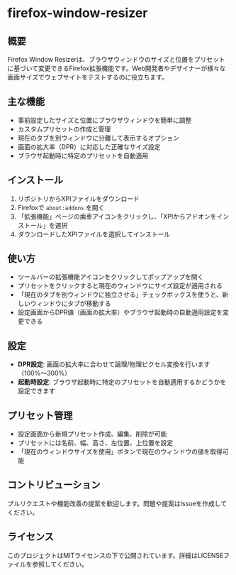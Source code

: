 # firefox-window-resizer

## 概要

Firefox Window Resizerは、ブラウザウィンドウのサイズと位置をプリセットに基づいて変更できるFirefox拡張機能です。Web開発者やデザイナーが様々な画面サイズでウェブサイトをテストするのに役立ちます。

## 主な機能

- 事前設定したサイズと位置にブラウザウィンドウを簡単に調整
- カスタムプリセットの作成と管理
- 現在のタブを別ウィンドウに分離して表示するオプション
- 画面の拡大率（DPR）に対応した正確なサイズ設定
- ブラウザ起動時に特定のプリセットを自動適用

## インストール

1. リポジトリからXPIファイルをダウンロード
2. Firefoxで `about:addons` を開く
3. 「拡張機能」ページの歯車アイコンをクリックし、「XPIからアドオンをインストール」を選択
4. ダウンロードしたXPIファイルを選択してインストール

## 使い方

- ツールバーの拡張機能アイコンをクリックしてポップアップを開く
- プリセットをクリックすると現在のウィンドウにサイズ設定が適用される
- 「現在のタブを別ウィンドウに独立させる」チェックボックスを使うと、新しいウィンドウにタブが移動する
- 設定画面からDPR値（画面の拡大率）やブラウザ起動時の自動適用設定を変更できる

## 設定

- **DPR設定**: 画面の拡大率に合わせて論理/物理ピクセル変換を行います（100%〜300%）
- **起動時設定**: ブラウザ起動時に特定のプリセットを自動適用するかどうかを設定できます

## プリセット管理

- 設定画面から新規プリセット作成、編集、削除が可能
- プリセットには名前、幅、高さ、左位置、上位置を設定
- 「現在のウィンドウサイズを使用」ボタンで現在のウィンドウの値を取得可能

## コントリビューション

プルリクエストや機能改善の提案を歓迎します。問題や提案はIssueを作成してください。

## ライセンス

このプロジェクトはMITライセンスの下で公開されています。詳細はLICENSEファイルを参照してください。

